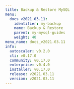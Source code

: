 ```yaml
---
title: Backup & Restore MySQL
menu:
  docs_v2021.03.11:
    identifier: my-backup
    name: Backup & Restore
    parent: my-mysql-guides
    weight: 40
menu_name: docs_v2021.03.11
info:
  autoscaler: v0.2.0
  cli: v0.17.0
  community: v0.17.0
  enterprise: v0.4.0
  installer: v0.17.0
  release: v2021.03.11
  version: v2021.03.11
---
```


